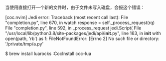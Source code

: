 
当使用直接打开一个新的文件时，由于文件未写入磁盘，会报这个错误：

[coc.nvim] Jedi error: Traceback (most recent call last):
  File "completion.py", line 670, in watch
    response = self._process_request(rq)
  File "completion.py", line 592, in _process_request
    jedi.Script(
  File "/usr/local/lib/python3.8/site-packages/jedi/api/__init__.py", line 163, in __init__
    with open(path, 'rb') as f:
FileNotFoundError: [Errno 2] No such file or directory: '/private/tmp/a.py'


$ brew install luarocks
:CocInstall coc-lua

